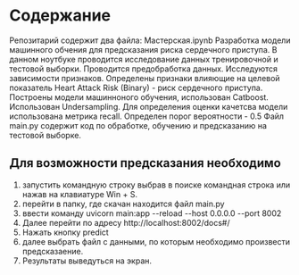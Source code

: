 # Содержание
Репозитарий содержит два файла: 
Мастерская.ipynb Разработка модели машинного обчения для предсказания риска сердечного приступа. В данном ноутбуке проводится исследование данных тренировочной и тестовой выборки. Проводится предобработка данных. Исследуются зависимости признаков. Определены признаки влияющие на целевой показатель Heart Attack Risk (Binary) - риск сердечного приступа. Построены модели машинноного обучения, использован Catboost. Использован Undersampling. Для определения оценки качетсва модели использована метрика recall. Определен порог вероятности -   0.5
Файл main.py содержит код по обработке, обучению и предсказанию на тестовой выборке.
## Для возможности предсказания необходимо
1. запустить командную строку выбрав в поиске командная строка или нажав на клавиатуре Win + S.
2. перейти в папку, где скачан находится файл main.py
3. ввести команду   uvicorn main:app --reload --host 0.0.0.0 --port 8002
4. Далее перейти по адресу http://localhost:8002/docs#/
5. Нажать кнопку predict
6. далее выбрать файл с данными, по которым необходимо произвести предсказаение.
7. Результаты выведуться на экран.

